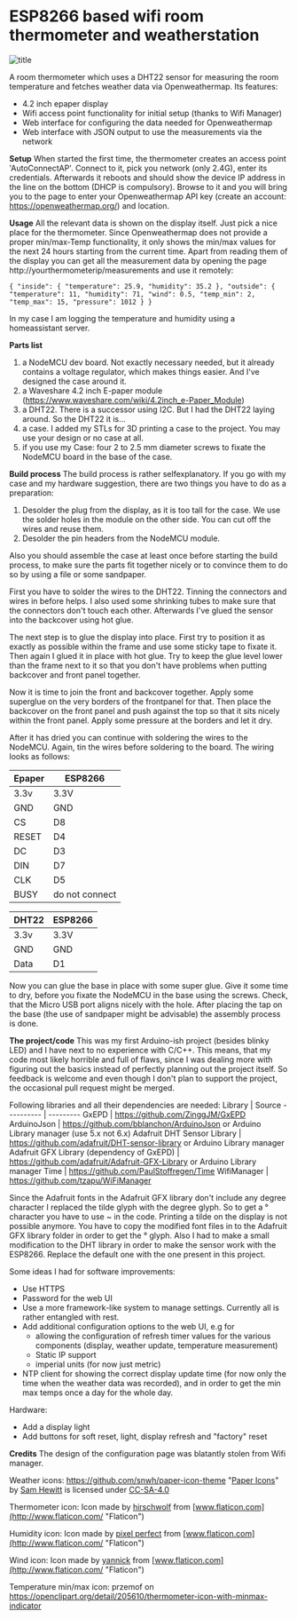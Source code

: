 
# ESP8266 based wifi room thermometer and weatherstation

![title](https://github.com/g0r3/esp8266-thermometer/blob/master/title.png)

A room thermometer which uses a DHT22 sensor for measuring the room temperature and fetches weather data via Openweathermap. Its features:
* 4.2 inch epaper display
* Wifi access point functionality for initial setup (thanks to Wifi Manager)
* Web interface for configuring the data needed for Openweathermap
* Web interface with JSON output to use the measurements via the network

**Setup**
When started the first time, the thermometer creates an access point 'AutoConnectAP'. Connect to it, pick you network (only 2.4G), enter its credentials. Afterwards it reboots and should show the device IP address in the line on the bottom (DHCP is compulsory). Browse to it and you will bring you to the page to enter your Openweathermap API key (create an account: https://openweathermap.org/) and location.

**Usage**
All the relevant data is shown on the display itself. Just pick a nice place for the thermometer. Since Openweathermap does not provide a proper min/max-Temp functionality, it only shows the min/max values for the next 24 hours starting from the current time. Apart from reading them of the display you can get all the measurement data by opening the page http://yourthermometerip/measurements and use it remotely:

`{
  "inside": {
    "temperature": 25.9,
    "humidity": 35.2
  },
  "outside": {
    "temperature": 11,
    "humidity": 71,
    "wind": 0.5,
    "temp_min": 2,
    "temp_max": 15,
    "pressure": 1012
  }
}`

 In my case I am logging the temperature and humidity using a homeassistant server.

**Parts list**
1. a NodeMCU dev board. Not exactly necessary needed, but it already contains a voltage regulator, which makes things easier. And I've designed the case around it.
2. a Waveshare 4.2 inch E-paper module (https://www.waveshare.com/wiki/4.2inch_e-Paper_Module)
3. a DHT22. There is a successor using I2C. But I had the DHT22 laying around. So the DHT22 it is...
4. a case. I added my STLs for 3D printing a case to the project. You may use your design or no case at all.
5. if you use my Case: four 2 to 2.5 mm diameter screws to fixate the NodeMCU board in the base of the case. 

**Build process**
The build process is rather selfexplanatory. If you go with my case and my hardware suggestion, there are two things you have to do as a preparation:
1. Desolder the plug from the display, as it is too tall for the case. We use the solder holes in the module on the other side. You can cut off the wires and reuse them.
2. Desolder the pin headers from the NodeMCU module.

Also you should assemble the case at least once before starting the build process, to make sure the parts fit together nicely or to convince them to do so by using a file or some sandpaper.


First you have to solder the wires to the DHT22. Tinning the connectors and wires in before helps. I also used some shrinking tubes to make sure that the connectors don't touch each other. Afterwards I've glued the sensor into the backcover using hot glue.

The next step is to glue the display into place. First try to position it as exactly as possible within the frame and use some sticky tape to fixate it. Then again I glued it in place with hot glue. Try to keep the glue level lower than the frame next to it so that you don't have problems when putting backcover and front panel together.

Now it is time to join the front and backcover together. Apply some superglue on the very borders of the frontpanel for that. Then place the backcover on the front panel and push against the top so that it sits nicely within the front panel. Apply some pressure at the borders and let it dry.

After it has dried you can continue with soldering the wires to the NodeMCU. Again, tin the wires before soldering to the board. The wiring looks as follows:

Epaper | ESP8266
---------- | ----------
3.3v | 3.3V
GND | GND
CS | D8
RESET | D4
DC | D3
DIN | D7
CLK | D5
BUSY | do not connect

DHT22 | ESP8266
---------- | ----------
3.3v | 3.3V
GND | GND
Data | D1

Now you can glue the base in place with some super glue. Give it some time to dry, before you fixate the NodeMCU in the base using the screws. Check, that the Micro USB port aligns nicely with the hole. After placing the tap on the base (the use of sandpaper might be advisable) the assembly process is done.

**The project/code**
This was my first Arduino-ish project (besides blinky LED) and I have next to no experience with C/C++. This means, that my code most likely horrible and full of flaws, since I was dealing more with figuring out the basics instead of perfectly planning out the project itself. So feedback is welcome and even though I don't plan to support the project, the occasional pull request might be merged.

Following libraries and all their dependencies are needed:
Library | Source
---------- | ---------
GxEPD | https://github.com/ZinggJM/GxEPD
ArduinoJson | https://github.com/bblanchon/ArduinoJson or Arduino Library manager (use 5.x not 6.x)
Adafruit DHT Sensor Library | https://github.com/adafruit/DHT-sensor-library or Arduino Library manager
Adafruit GFX Library (dependency of GxEPD) | https://github.com/adafruit/Adafruit-GFX-Library or Arduino Library manager
Time | https://github.com/PaulStoffregen/Time
WifiManager | https://github.com/tzapu/WiFiManager




Since the Adafruit fonts in the Adafruit GFX library don't include any degree character I replaced the tilde glyph with the degree glyph. So to get a ° character you have to use ~ in the code. Printing a tilde on the display is not possible anymore. You have to copy the modified font files in to the Adafruit GFX library folder in order to get the ° glyph.
Also I had to make a small modification to the DHT library in order to make the sensor work with the ESP8266. Replace the default one with the one present in this project.

Some ideas I had for software improvements:
* Use HTTPS
* Password for the web UI
* Use a more framework-like system to manage settings. Currently all is rather entangled with rest.
* Add additional configuration options to the web UI, e.g for
  *  allowing the configuration of refresh timer values for the various components (display, weather update, temperature measurement)
  * Static IP support
  * imperial units (for now just metric) 
* NTP client for showing the correct display update time (for now only the time when the weather data was recorded), and in order to get the min max temps once a day for the whole day.

Hardware:
* Add a display light
* Add buttons for soft reset, light, display refresh and "factory" reset

**Credits**
The design of the configuration page was blatantly stolen from Wifi manager.

Weather icons: 
https://github.com/snwh/paper-icon-theme
"[Paper Icons](http://snwh.org/paper/icons)" by [Sam Hewitt](http://samuelhewitt.com/) is licensed under [CC-SA-4.0](http://creativecommons.org/licenses/by-sa/4.0/)

Thermometer icon: 
Icon made by [hirschwolf](https://www.flaticon.com/authors/hirschwolf) from [www.flaticon.com](http://www.flaticon.com/ "Flaticon")

Humidity icon: 
Icon made by [pixel perfect](https://www.flaticon.com/authors/pixel-perfect) from [www.flaticon.com](http://www.flaticon.com/ "Flaticon")

Wind icon:
Icon made by [yannick](https://www.flaticon.com/authors/yannick) from [www.flaticon.com](http://www.flaticon.com/ "Flaticon")

Temperature min/max icon:
przemof on https://openclipart.org/detail/205610/thermometer-icon-with-minmax-indicator